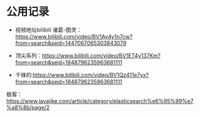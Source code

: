 # 公用记录

* 视频地址bilibili 诸葛-图灵：https://www.bilibili.com/video/BV1Ay4y1n7cw?from=search&seid=1447067065303843079

* 顶尖系列：https://www.bilibili.com/video/BV1ET4y137Km?from=search&seid=1848796235963681111

* 千锋的:https://www.bilibili.com/video/BV1Qz411e7yx?from=search&seid=1848796235963681111

极客：https://www.javajike.com/article/category/elasticsearch%e6%95%99%e7%a8%8b/page/2
